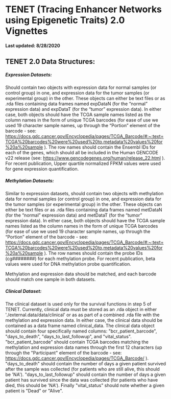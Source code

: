 # TENET (Tracing Enhancer Networks using Epigenetic Traits) 2.0 Vignettes

#### Last updated: 8/28/2020

## TENET 2.0 Data Structures:

##### Expression Datasets:

Should contain two objects with expression data for normal samples (or control group) in one, and expression data for the tumor samples (or experimental group) in the other. These objects can either be text files or as .rda files containing data frames named expDataN (for the “normal” expression data) and expDataT (for the “tumor” expression data). In either case, both objects should have the TCGA sample names listed as the column names in the form of unique TCGA barcodes (for ease of use we used 19 character sample names, up through the “Portion” element of the barcode - see: https://docs.gdc.cancer.gov/Encyclopedia/pages/TCGA_Barcode/#:~:text=TCGA%20barcodes%20were%20used%20to,metadata%20values%20for%20a%20sample ). The row names should contain the Ensembl IDs for each of the genes, which should all be included in the Human GENCODE v22 release (see: https://www.gencodegenes.org/human/release_22.html ). For recent publication, Upper quartile normalized FPKM values were used for gene expression quantification.

##### Methylation Datasets:

Similar to expression datasets, should contain two objects with methylation data for normal samples (or control group) in one, and expression data for the tumor samples (or experimental group) in the other. These objects can either be text files or as .rda files containing data frames named metDataN (for the “normal” expression data) and metDataT (for the “tumor” expression data). In either case, both objects should have the TCGA sample names listed as the column names in the form of unique TCGA barcodes (for ease of use we used 19 character sample names, up through the “Portion” element of the barcode - see: https://docs.gdc.cancer.gov/Encyclopedia/pages/TCGA_Barcode/#:~:text=TCGA%20barcodes%20were%20used%20to,metadata%20values%20for%20a%20sample ). The row names should contain the probe IDs (cg########) for each methylation probe. For recent publication, beta values were used for DNA methylation probe quantification. 

Methylation and expression data should be matched, and each barcode should match one sample in both datasets. 

##### Clinical Dataset:

The clinical dataset is used only for the survival functions in step 5 of TENET. Currently, clinical data must be stored as an .rda object in either './external.data/data/clinical' or as as part of a combined .rda file with the methylation and expression data. In either case, the clinical data should be contained as a data frame named clinical_data. The clinical data object should contain four specifically named columns:     "bcr_patient_barcode", "days_to_death", "days_to_last_followup", and "vital_status". "bcr_patient_barcode" should contain TCGA barcodes matching the methylation and expression data names through the first 12 characters (up through the "Participant" element of the barcode - see: https://docs.gdc.cancer.gov/Encyclopedia/pages/TCGA_Barcode/ ). "days_to_death" should contain the number of days a given patient survived after the sample was collected (for patients who are still alive, this should be 'NA'). "days_to_last_followup" should contain the number of days a given patient has survived since the data was collected (for patients who have died, this should be 'NA'). Finally "vital_status" should note whether a given patient is "Dead" or "Alive". 
